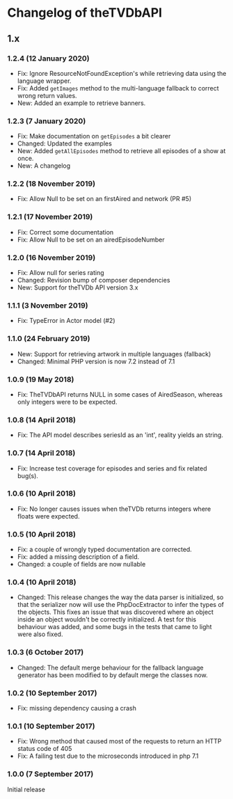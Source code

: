 # Changelog of theTVDbAPI

## 1.x

### 1.2.4 (12 January 2020)

- Fix: Ignore ResourceNotFoundException's while retrieving data using the language wrapper.
- Fix: Added `getImages` method to the multi-language fallback to correct wrong return values.
- New: Added an example to retrieve banners. 

### 1.2.3 (7 January 2020)

- Fix: Make documentation on `getEpisodes` a bit clearer
- Changed: Updated the examples
- New: Added `getAllEpisodes` method to retrieve all episodes of a show at once.
- New: A changelog

### 1.2.2 (18 November 2019)

- Fix: Allow Null to be set on an firstAired and network (PR #5)

### 1.2.1 (17 November 2019)

- Fix: Correct some documentation
- Fix: Allow Null to be set on an airedEpisodeNumber


### 1.2.0 (16 November 2019)

- Fix: Allow null for series rating
- Changed: Revision bump of composer dependencies
- New: Support for theTVDb API version 3.x

### 1.1.1 (3 November 2019)

- Fix: TypeError in Actor model (#2)

### 1.1.0 (24 February 2019)

- New: Support for retrieving artwork in multiple languages (fallback)
- Changed: Minimal PHP version is now 7.2 instead of 7.1

### 1.0.9 (19 May 2018)

- Fix: TheTVDbAPI returns NULL in some cases of AiredSeason, whereas only integers were to be expected.

### 1.0.8 (14 April 2018)

- Fix: The API model describes seriesId as an 'int', reality yields an string.

### 1.0.7 (14 April 2018)

- Fix: Increase test coverage for episodes and series and fix related bug(s).

### 1.0.6 (10 April 2018)

- Fix: No longer causes issues when theTVDb returns integers where floats were expected.

### 1.0.5 (10 April 2018)

- Fix: a couple of wrongly typed documentation are corrected.
- Fix: added a missing description of a field.
- Changed: a couple of fields are now nullable

### 1.0.4 (10 April 2018)

- Changed: This release changes the way the data parser is initialized, so that the serializer now will use the PhpDocExtractor to infer the types of the objects. This fixes an issue that was discovered where an object inside an object wouldn't be correctly initialized. A test for this behaviour was added, and some bugs in the tests that came to light were also fixed.

### 1.0.3 (6 October 2017)

- Changed: The default merge behaviour for the fallback language generator has been modified to by default merge the classes now.

### 1.0.2 (10 September 2017)

- Fix: missing dependency causing a crash

### 1.0.1 (10 September 2017)

- Fix: Wrong method that caused most of the requests to return an HTTP status code of 405
- Fix: A failing test due to the microseconds introduced in php 7.1

### 1.0.0 (7 September 2017)

Initial release
